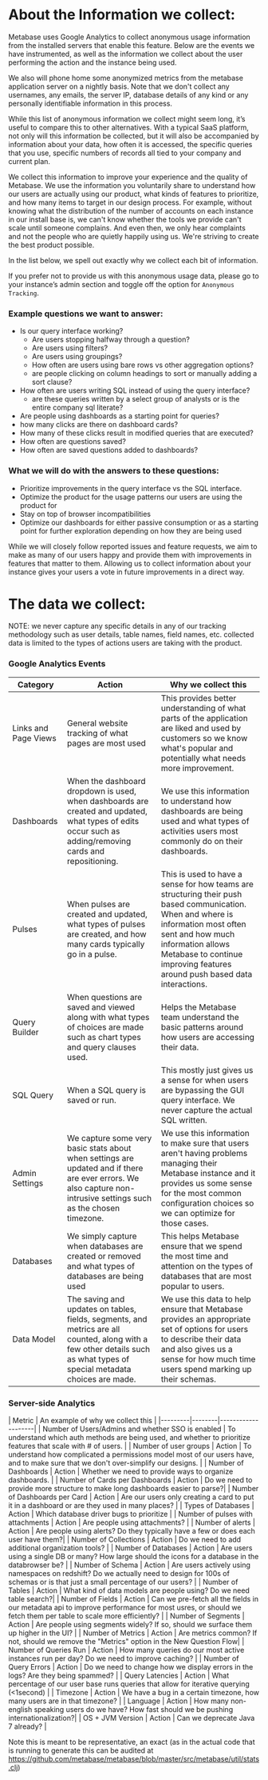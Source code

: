 # About the Information we collect:

Metabase uses Google Analytics to collect anonymous usage information from the installed servers that enable this feature. Below are the events we have instrumented, as well as the information we collect about the user performing the action and the instance being used.

We also will phone home some anonymized metrics from the metabase application server on a nightly basis. Note that we don't collect any usernames, any emails, the server IP, database details of any kind or any personally identifiable information in this process. 

While this list of anonymous information we collect might seem long, it’s useful to compare this to other alternatives. With a typical SaaS platform, not only will this information be collected, but it will also be accompanied by information about your data, how often it is accessed, the specific queries that you use, specific numbers of records all tied to your company and current plan.

We collect this information to improve your experience and the quality of Metabase. We use the information you voluntarily share to understand how our users are actually using our product, what kinds of features to prioritize, and how many items to target in our design process. For example, without knowing what the distribution of the number of accounts on each instance in our install base is, we can't know whether the tools we provide can't scale until someone complains. And even then, we only hear complaints and not the people who are quietly happily using us. We're striving to create the best product possible.

In the list below, we spell out exactly why we collect each bit of information.

If you prefer not to provide us with this anonymous usage data, please go to your instance’s admin section and toggle off the option for `Anonymous Tracking`.


### Example questions we want to answer:
* Is our query interface working?
    * Are users stopping halfway through a question?
    * Are users using filters?
    * Are users using groupings?
    * How often are users using bare rows vs other aggregation options?
    * are people clicking on column headings to sort or manually adding a sort clause?
* How often are users writing SQL instead of using the query interface?
    * are these queries written by a select group of analysts or is the entire company sql literate?
* Are people using dashboards as a starting point for queries?
* how many clicks are there on dashboard cards?
* How many of these clicks result in modified queries that are executed?
* How often are questions saved?
* How often are saved questions added to dashboards?


### What we will do with the answers to these questions:
* Prioritize improvements in the query interface vs the SQL interface.
* Optimize the product for the usage patterns our users are using the product for
* Stay on top of browser incompatibilities
* Optimize our dashboards for either passive consumption or as a starting point for further exploration depending on how they are being used

While we will closely follow reported issues and feature requests, we aim to make as many of our users happy and provide them with improvements in features that matter to them. Allowing us to collect information about your instance gives your users a vote in future improvements in a direct way.


# The data we collect:

NOTE: we never capture any specific details in any of our tracking methodology such as user details, table names, field names, etc.  collected data is limited to the types of actions users are taking with the product.


### Google Analytics Events

| Category | Action | Why we collect this |
|---------|--------|--------------------|
| Links and Page Views | General website tracking of what pages are most used | This provides better understanding of what parts of the application are liked and used by customers so we know what's popular and potentially what needs more improvement. |
| Dashboards | When the dashboard dropdown is used, when dashboards are created and updated, what types of edits occur such as adding/removing cards and repositioning. | We use this information to understand how dashboards are being used and what types of activities users most commonly do on their dashboards. |
| Pulses | When pulses are created and updated, what types of pulses are created, and how many cards typically go in a pulse. | This is used to have a sense for how teams are structuring their push based communication.  When and where is information most often sent and how much information allows Metabase to continue improving features around push based data interactions. |
| Query Builder | When questions are saved and viewed along with what types of choices are made such as chart types and query clauses used. | Helps the Metabase team understand the basic patterns around how users are accessing their data. |
| SQL Query | When a SQL query is saved or run. | This mostly just gives us a sense for when users are bypassing the GUI query interface.  We never capture the actual SQL written. |
| Admin Settings | We capture some very basic stats about when settings are updated and if there are ever errors.  We also capture non-intrusive settings such as the chosen timezone. | We use this information to make sure that users aren't having problems managing their Metabase instance and it provides us some sense for the most common configuration choices so we can optimize for those cases. |
| Databases | We simply capture when databases are created or removed and what types of databases are being used | This helps Metabase ensure that we spend the most time and attention on the types of databases that are most popular to users. |
| Data Model | The saving and updates on tables, fields, segments, and metrics are all counted, along with a few other details such as what types of special metadata choices are made. | We use this data to help ensure that Metabase provides an appropriate set of options for users to describe their data and also gives us a sense for how much time users spend marking up their schemas. |


### Server-side Analytics
| Metric |  An example of why we collect this |
|---------|--------|--------------------|
| Number of Users/Admins and whether SSO is enabled | To understand which auth methods are being used, and whether to prioritize features that scale with # of users. |
| Number of user groups | Action | To understand how complicated a permissions model most of our users have, and to make sure that we don't over-simplify our designs. |
| Number of Dashboards | Action | Whether we need to provide ways to organize dashboards. |
| Number of Cards per Dashboards | Action | Do we need to provide more structure to make long dashboards easier to parse?|
| Number of Dashboards per Card | Action | Are our users only creating a card to put it in a dashboard or are they used in many places? |
| Types of Databases | Action | Which database driver bugs to prioritize |
| Number of pulses with attachments | Action | Are people using attachments? |
| Number of alerts | Action | Are people using alerts? Do they typically have a few or does each user have them?|
| Number of Collections | Action | Do we need to add additional organization tools? |
| Number of Databases | Action | Are users using a single DB or many? How large should the icons for a database in the databrowser be? |
| Number of Schema | Action | Are users actively using namespaces on redshift? Do we actually need to design for 100s of schemas or is that just a small percentage of our users? |
| Number of Tables | Action | What kind of data models are people using? Do we need table search?|
| Number of Fields | Action | Can we pre-fetch all the fields in our metadata api to improve performance for most usres, or should we fetch them per table to scale more efficiently? |
| Number of Segments | Action | Are people using segments widely? If so, should we surface them up higher in the UI? |
| Number of Metrics | Action | Are metrics common? If not, should we remove the "Metrics" option in the New Question Flow|
| Number of Queries Run | Action | How many queries do our most active instances run per day? Do we need to improve caching? |
| Number of Query Errors | Action | Do we need to change how we display errors in the logs? Are they being spammed? |
| Query Latencies | Action | What percentage of our user base runs queries that allow for iterative querying (<1second) |
| Timezone | Action | We have a bug in a certain timezone, how many users are in that timezone?  |
| Language | Action | How many non-english speaking users do we have? How fast should we be pushing internationalization?|
| OS + JVM Version | Action | Can we deprecate Java 7 already? |

Note this is meant to be representative, an exact (as in the actual code that is running to generate this can be audited at https://github.com/metabase/metabase/blob/master/src/metabase/util/stats.clj)

